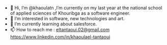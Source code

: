 - 👋 Hi, I’m @khaoulatn ,I’m currently on my last year at the national school of applied sciences of Khouribga as a software engineer.
- 👀 I’m interested in software, new technologies and art.
- 🌱 I’m currently learning about salesforce.
- 📫 How to reach me : eltantaoui.02@gmail.com https://www.linkedin.com/in/khaoulael-tantaoui

